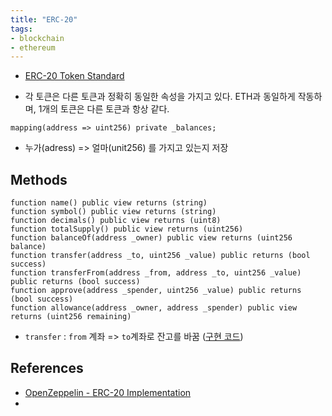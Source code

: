 ```yaml
---
title: "ERC-20"
tags:
- blockchain
- ethereum
---
```

- [ERC-20 Token Standard](https://ethereum.org/en/developers/docs/standards/tokens/erc-20/)

- 각 토큰은 다른 토큰과 정확히 동일한 속성을 가지고 있다. ETH과 동일하게 작동하며, 1개의 토큰은 다른 토큰과 항상 같다. 

```sol
mapping(address => uint256) private _balances;
```
- 누가(adress) => 얼마(unit256) 를 가지고 있는지 저장  

## Methods 
```
function name() public view returns (string)
function symbol() public view returns (string)
function decimals() public view returns (uint8)
function totalSupply() public view returns (uint256)
function balanceOf(address _owner) public view returns (uint256 balance)
function transfer(address _to, uint256 _value) public returns (bool success)
function transferFrom(address _from, address _to, uint256 _value) public returns (bool success)
function approve(address _spender, uint256 _value) public returns (bool success)
function allowance(address _owner, address _spender) public view returns (uint256 remaining)

```
- `transfer` : `from` 계좌 => `to`계좌로 잔고를 바꿈 ([구현 코드](https://github.com/OpenZeppelin/openzeppelin-contracts/blob/master/contracts/token/ERC20/ERC20.sol#L226-L248))

## References
- [OpenZeppelin - ERC-20 Implementation](https://github.com/OpenZeppelin/openzeppelin-contracts/blob/master/contracts/token/ERC20/ERC20.sol)
- 